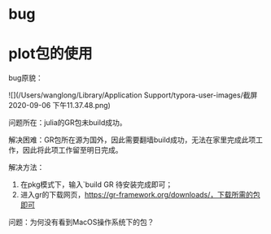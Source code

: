# bug

# plot包的使用

bug原貌：

![](/Users/wanglong/Library/Application Support/typora-user-images/截屏2020-09-06 下午11.37.48.png)

问题所在：julia的GR包未build成功。

解决困难：GR包所在源为国外，因此需要翻墙build成功，无法在家里完成此项工作，因此将此项工作留至明日完成。

解决方法：

1. 在pkg模式下，输入`build GR 待安装完成即可；
2. 进入gr的下载网页，https://gr-framework.org/downloads/，下载所需的包即可

问题：为何没有看到MacOS操作系统下的包？